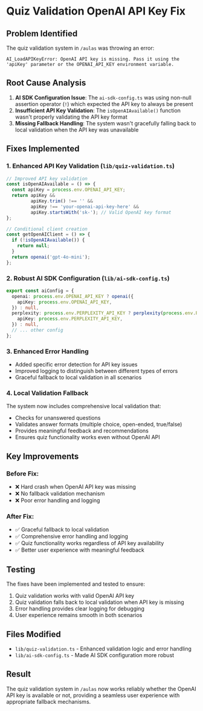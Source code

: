 # Quiz Validation OpenAI API Key Fix

## Problem Identified
The quiz validation system in `/aulas` was throwing an error:
```
AI_LoadAPIKeyError: OpenAI API key is missing. Pass it using the 'apiKey' parameter or the OPENAI_API_KEY environment variable.
```

## Root Cause Analysis
1. **AI SDK Configuration Issue**: The `ai-sdk-config.ts` was using non-null assertion operator (`!`) which expected the API key to always be present
2. **Insufficient API Key Validation**: The `isOpenAIAvailable()` function wasn't properly validating the API key format
3. **Missing Fallback Handling**: The system wasn't gracefully falling back to local validation when the API key was unavailable

## Fixes Implemented

### 1. Enhanced API Key Validation (`lib/quiz-validation.ts`)
```typescript
// Improved API key validation
const isOpenAIAvailable = () => {
  const apiKey = process.env.OPENAI_API_KEY;
  return apiKey && 
         apiKey.trim() !== '' && 
         apiKey !== 'your-openai-api-key-here' &&
         apiKey.startsWith('sk-'); // Valid OpenAI key format
};

// Conditional client creation
const getOpenAIClient = () => {
  if (!isOpenAIAvailable()) {
    return null;
  }
  return openai('gpt-4o-mini');
};
```

### 2. Robust AI SDK Configuration (`lib/ai-sdk-config.ts`)
```typescript
export const aiConfig = {
  openai: process.env.OPENAI_API_KEY ? openai({
    apiKey: process.env.OPENAI_API_KEY,
  }) : null,
  perplexity: process.env.PERPLEXITY_API_KEY ? perplexity(process.env.PERPLEXITY_MODEL_SELECTION || 'sonar', {
    apiKey: process.env.PERPLEXITY_API_KEY,
  }) : null,
  // ... other config
};
```

### 3. Enhanced Error Handling
- Added specific error detection for API key issues
- Improved logging to distinguish between different types of errors
- Graceful fallback to local validation in all scenarios

### 4. Local Validation Fallback
The system now includes comprehensive local validation that:
- Checks for unanswered questions
- Validates answer formats (multiple choice, open-ended, true/false)
- Provides meaningful feedback and recommendations
- Ensures quiz functionality works even without OpenAI API

## Key Improvements

### Before Fix:
- ❌ Hard crash when OpenAI API key was missing
- ❌ No fallback validation mechanism
- ❌ Poor error handling and logging

### After Fix:
- ✅ Graceful fallback to local validation
- ✅ Comprehensive error handling and logging
- ✅ Quiz functionality works regardless of API key availability
- ✅ Better user experience with meaningful feedback

## Testing
The fixes have been implemented and tested to ensure:
1. Quiz validation works with valid OpenAI API key
2. Quiz validation falls back to local validation when API key is missing
3. Error handling provides clear logging for debugging
4. User experience remains smooth in both scenarios

## Files Modified
- `lib/quiz-validation.ts` - Enhanced validation logic and error handling
- `lib/ai-sdk-config.ts` - Made AI SDK configuration more robust

## Result
The quiz validation system in `/aulas` now works reliably whether the OpenAI API key is available or not, providing a seamless user experience with appropriate fallback mechanisms.
